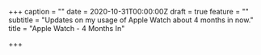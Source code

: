+++
caption = ""
date = 2020-10-31T00:00:00Z
draft = true
feature = ""
subtitle = "Updates on my usage of Apple Watch about 4 months in now."
title = "Apple Watch - 4 Months In"

+++
